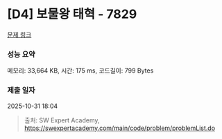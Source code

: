 # [D4] 보물왕 태혁 - 7829 

[문제 링크](https://swexpertacademy.com/main/code/problem/problemDetail.do?contestProbId=AWtInr3auH0DFASy) 

### 성능 요약

메모리: 33,664 KB, 시간: 175 ms, 코드길이: 799 Bytes

### 제출 일자

2025-10-31 18:04



> 출처: SW Expert Academy, https://swexpertacademy.com/main/code/problem/problemList.do